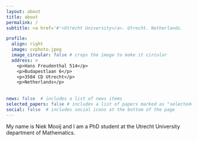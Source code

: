 ```yaml
---
layout: about
title: about
permalink: /
subtitle: <a href='#'>Utrecht University</a>. Utrecht. Netherlands.

profile:
  align: right
  image: cvphoto.jpeg
  image_circular: false # crops the image to make it circular
  address: >
    <p>Hans Freudenthal 514</p>
    <p>Budapestlaan 6</p>
    <p>3584 CD Utrecht</p>
    <p>Netherlands</p>
    
    
news: false  # includes a list of news items
selected_papers: false # includes a list of papers marked as "selected={true}"
social: false  # includes social icons at the bottom of the page
---
```


My name is Niek Mooij and I am a PhD student at the Utrecht University department of Mathematics. 
